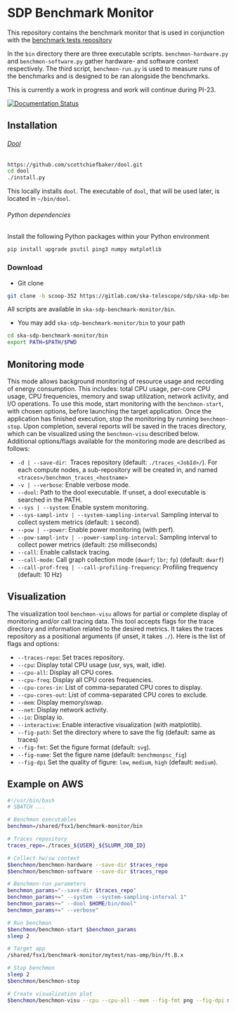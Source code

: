 # SDP Benchmark Monitor

This repository contains the benchmark monitor that is used in conjunction with the [benchmark tests repository](https://gitlab.com/ska-telescope/sdp/ska-sdp-benchmark-tests)

In the `bin` directory there are three executable scripts. `benchmon-hardware.py` and `benchmon-software.py` gather hardware- and software context respectively.
The third script, `benchmon-run.py` is used to measure runs of the benchmarks and is designed to be ran alongside the benchmarks.

This is currently a work in progress and work will continue during PI-23.

[![Documentation Status](https://readthedocs.org/projects/ska-telescope-ska-sdp-benchmark-monitor/badge/?version=latest)](https://developer.skao.int/projects/ska-sdp-benchmark-monitor/en/latest/?badge=latest)

## Installation
###### _[Dool](https://github.com/scottchiefbaker/dool)_
```bash
https://github.com/scottchiefbaker/dool.git
cd dool
./install.py
```
This locally installs `dool`. The executable of `dool`, that will be used later, is located in `~/bin/dool`.
###### _Python dependencies_
Install the following Python packages within your Python environment
```bash
pip install upgrade psutil ping3 numpy matplotlib
```
### Download
- Git clone
```bash
git clone -b scoop-352 https://gitlab.com/ska-telescope/sdp/ska-sdp-benchmark-monitor.git
```
All scripts are available in `ska-sdp-benchmark-monitor/bin`.
- You may add `ska-sdp-benchmark-monitor/bin` to your path
```bash
cd ska-sdp-benchmark-monitor/bin
export PATH=$PATH/$PWD
```
## Monitoring mode
This mode allows background monitoring of resource usage and recording of energy consumption. This includes: total CPU usage, per-core CPU usage, CPU frequencies, memory and swap utilization, network activity, and I/O operations. To use this mode, start monitoring with the `benchmon-start`, with chosen options, before launching the target application. Once the application has finished execution, stop the monitoring by running `benchmon-stop`. Upon completion, several reports will be saved in the traces directory, which can be visualized using the `benchmon-visu` described below. Additional options/flags available for the monitoring mode are described as follows:
  - `-d | --save-dir`:  Traces repository (default: `./traces_<JobId>/`). For each compute nodes, a sub-repository will be created in, and named `<traces>/benchmon_traces_<hostname>`
 -  `-v | --verbose`: Enable verbose mode.
 - `--dool`:   Path to the dool executable. If unset, a dool executable is searched in the PATH.
- `--sys | --system`: Enable system monitoring.
- `--sys-sampl-intv | --system-sampling-interval` Sampling interval to collect system metrics (default: `1` second).
- `--pow | --power`: Enable power monitoring (with perf).
- `--pow-sampl-intv | --power-sampling-interval`: Sampling interval to collect power metrics (default: `250` milliseconds)
- `--call`: Enable callstack tracing.
- `--call-mode`: Call graph collection mode (`dwarf`; `lbr`; `fp`) (default: `dwarf`)
- `--call-prof-freq | --call-profiling-frequency`: Profiling frequency (default: 10 Hz)
## Visualization
The visualization tool `benchmon-visu` allows for partial or complete display of monitoring and/or call tracing data. This tool accepts flags for the trace directory and information related to the desired metrics. It takes the traces repository as a positional arguments (if unset, it takes `./`). Here is the list of flags and options:
- `--traces-repo`: Set traces repository.
- `--cpu`: Display total CPU usage (usr, sys, wait, idle).
- `--cpu-all`: Display all CPU cores.
- `--cpu-freq`: Display all CPU cores frequencies.
- `--cpu-cores-in`: List of comma-separated CPU cores to display.
- `--cpu-cores-out`: List of comma-separated CPU cores to exclude.
- `--mem`: Display memory/swap.
-  `--net`: Display network activity.
- `--io`: Display io.
- `--interactive`: Enable interactive visualization (with matplotlib).
- `--fig-path`: Set the directory where to save the fig (default: same as traces)
- `--fig-fmt`: Set the figure format (default: `svg`).
- `--fig-name`: Set the figure name (default: `benchmonpsc_fig`)
- `--fig-dpi` Set the quality of figure: `low`, `medium`, `high` (default: `medium`).
## Example on AWS
```bash
#!/usr/bin/bash
# SBATCH ...

# Benchmon executables
benchmon=/shared/fsx1/benchmark-monitor/bin

# Traces repository
traces_repo=./traces_${USER}_${SLURM_JOB_ID}

# Collect hw/sw context
$benchmon/benchmon-hardware --save-dir $traces_repo
$benchmon/benchmon-software --save-dir $traces_repo

# Benchmon-run parameters
benchmon_params="--save-dir $traces_repo"
benchmon_params+=" --system --system-sampling-interval 1"
benchmon_params+=" --dool $HOME/bin/dool"
benchmon_params+=" --verbose"

# Run benchmon
$benchmon/benchmon-start $benchmon_params
sleep 2

# Target app
/shared/fsx1/benchmark-monitor/mytest/nas-omp/bin/ft.B.x

# Stop benchmon
sleep 2
$benchmon/benchmon-stop

# Create visualization plot
$benchmon/benchmon-visu --cpu --cpu-all --mem --fig-fmt png --fig-dpi medium "$traces_repo/benchmon_traces_$(hostname)"
```
